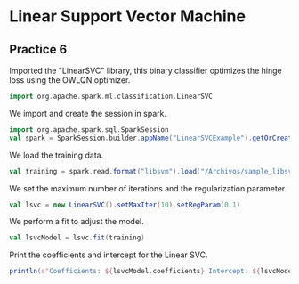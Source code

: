 # Linear Support Vector Machine
## Practice 6
Imported the "LinearSVC" library, this binary classifier optimizes the hinge loss using the OWLQN optimizer.  
```scala
import org.apache.spark.ml.classification.LinearSVC
```
We import and create the session in spark.
```scala
import org.apache.spark.sql.SparkSession
val spark = SparkSession.builder.appName("LinearSVCExample").getOrCreate()
```
We load the training data.
```scala
val training = spark.read.format("libsvm").load("/Archivos/sample_libsvm_data.txt")
```
We set the maximum number of iterations and the regularization parameter.
```scala
val lsvc = new LinearSVC().setMaxIter(10).setRegParam(0.1)
```

We perform a fit to adjust the model.
```scala
val lsvcModel = lsvc.fit(training)
```
Print the coefficients and intercept for the Linear SVC.
```scala
println(s"Coefficients: ${lsvcModel.coefficients} Intercept: ${lsvcModel.intercept}")
```